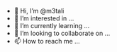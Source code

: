- 👋 Hi, I’m @m3tali
- 👀 I’m interested in ...
- 🌱 I’m currently learning ...
- 💞️ I’m looking to collaborate on ...
- 📫 How to reach me ...

<!---
m3tali/m3tali is a ✨ special ✨ repository because its `README.md` (this file) appears on your GitHub profile.
You can click the Preview link to take a look at your changes.
--->
